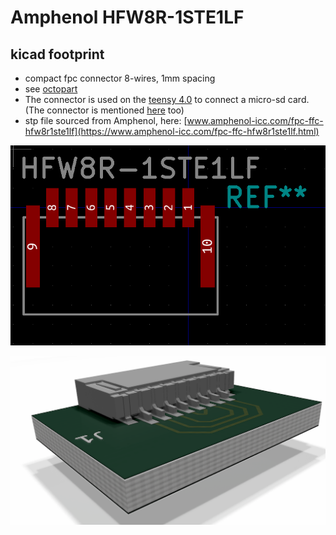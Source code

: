 # Amphenol HFW8R-1STE1LF
## kicad footprint
* compact fpc connector 8-wires, 1mm spacing
* see [octopart](https://octopart.com/hfw8r-1ste1lf-amphenol+icc-90335451?r=sp&s=5qMbWiLUREO7aaNVjMOubg#)
* The connector is used on the [teensy 4.0](https://www.pjrc.com/store/teensy40.html) to connect a micro-sd card. (The connector is mentioned [here](https://www.pjrc.com/breakout-board-for-teensy-4-0/) too)
* stp file sourced from Amphenol, here: [www.amphenol-icc.com/fpc-ffc-hfw8r1ste1lf](https://www.amphenol-icc.com/fpc-ffc-hfw8r1ste1lf.html)


![HFW8R-1STE1LF](images/HFW8R-1STE1LF.png)


![HFW8R-1STE1LF](images/HFW8R-1STE1LF-render.png)
